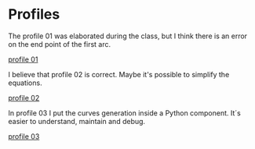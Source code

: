 # Profiles


The profile 01 was elaborated during the class, but I think there is an error on the end point of the first arc. 

[profile 01](./profile_01.gh)

I believe that profile 02 is correct. Maybe it's possible to simplify the equations.

[profile 02](./profile_02.gh)

In profile 03 I put the curves generation inside a Python component. It´s easier to understand, maintain and debug.

[profile 03](./profile_03.gh)